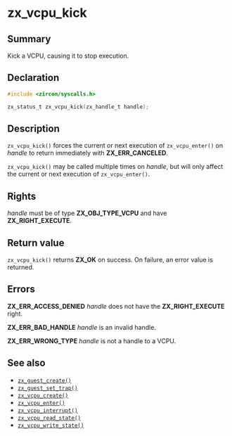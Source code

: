 <!-- Generated by zircon/scripts/update-docs-from-fidl, do not edit! -->
# zx_vcpu_kick

## Summary

Kick a VCPU, causing it to stop execution.

## Declaration

```c
#include <zircon/syscalls.h>

zx_status_t zx_vcpu_kick(zx_handle_t handle);
```

## Description

`zx_vcpu_kick()` forces the current or next execution of `zx_vcpu_enter()` on
*handle* to return immediately with **ZX_ERR_CANCELED**.

`zx_vcpu_kick()` may be called multiple times on *handle*, but will only affect
the current or next execution of `zx_vcpu_enter()`.

## Rights

*handle* must be of type **ZX_OBJ_TYPE_VCPU** and have **ZX_RIGHT_EXECUTE**.

## Return value

`zx_vcpu_kick()` returns **ZX_OK** on success. On failure, an error value is
returned.

## Errors

**ZX_ERR_ACCESS_DENIED** *handle* does not have the **ZX_RIGHT_EXECUTE** right.

**ZX_ERR_BAD_HANDLE** *handle* is an invalid handle.

**ZX_ERR_WRONG_TYPE** *handle* is not a handle to a VCPU.

## See also

 - [`zx_guest_create()`]
 - [`zx_guest_set_trap()`]
 - [`zx_vcpu_create()`]
 - [`zx_vcpu_enter()`]
 - [`zx_vcpu_interrupt()`]
 - [`zx_vcpu_read_state()`]
 - [`zx_vcpu_write_state()`]

[`zx_guest_create()`]: guest_create.md
[`zx_guest_set_trap()`]: guest_set_trap.md
[`zx_vcpu_create()`]: vcpu_create.md
[`zx_vcpu_enter()`]: vcpu_enter.md
[`zx_vcpu_interrupt()`]: vcpu_interrupt.md
[`zx_vcpu_read_state()`]: vcpu_read_state.md
[`zx_vcpu_write_state()`]: vcpu_write_state.md

